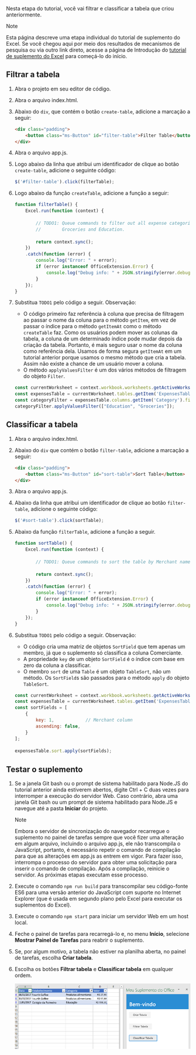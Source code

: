 Nesta etapa do tutorial, você vai filtrar e classificar a tabela que criou anteriormente.

> [!NOTE]
> Esta página descreve uma etapa individual do tutorial de suplemento do Excel. Se você chegou aqui por meio dos resultados de mecanismos de pesquisa ou via outro link direto, acesse a página de Introdução do [tutorial de suplemento do Excel](../tutorials/excel-tutorial.yml) para começá-lo do início.

## <a name="filter-the-table"></a>Filtrar a tabela

1. Abra o projeto em seu editor de código. 
2. Abra o arquivo index.html.
3. Abaixo do `div`, que contém o botão `create-table`, adicione a marcação a seguir:

    ```html
    <div class="padding">            
        <button class="ms-Button" id="filter-table">Filter Table</button>            
    </div>
    ```

4. Abra o arquivo app.js.

5. Logo abaixo da linha que atribui um identificador de clique ao botão `create-table`, adicione o seguinte código:

    ```js
    $('#filter-table').click(filterTable);
    ```

6. Logo abaixo da função `createTable`, adicione a função a seguir:

    ```js
    function filterTable() {
        Excel.run(function (context) {
            
            // TODO1: Queue commands to filter out all expense categories except 
            //        Groceries and Education.

            return context.sync();
        })
        .catch(function (error) {
            console.log("Error: " + error);
            if (error instanceof OfficeExtension.Error) {
                console.log("Debug info: " + JSON.stringify(error.debugInfo));
            }
        });
    }
    ``` 

7. Substitua `TODO1` pelo código a seguir. Observação:
   - O código primeiro faz referência à coluna que precisa de filtragem ao passar o nome da coluna para o método `getItem`, em vez de passar o índice para o método `getItemAt` como o método `createTable` faz. Como os usuários podem mover as colunas da tabela, a coluna de um determinado índice pode mudar depois da criação da tabela. Portanto, é mais seguro usar o nome da coluna como referência dela. Usamos de forma segura `getItemAt` em um tutorial anterior porque usamos o mesmo método que cria a tabela. Assim não existe a chance de um usuário mover a coluna.
   - O método `applyValuesFilter` é um dos vários métodos de filtragem do objeto `Filter`.

    ```js
    const currentWorksheet = context.workbook.worksheets.getActiveWorksheet();
    const expensesTable = currentWorksheet.tables.getItem('ExpensesTable');
    const categoryFilter = expensesTable.columns.getItem('Category').filter;
    categoryFilter.applyValuesFilter(["Education", "Groceries"]);
    ``` 

## <a name="sort-the-table"></a>Classificar a tabela

1. Abra o arquivo index.html.
2. Abaixo do `div` que contém o botão `filter-table`, adicione a marcação a seguir:

    ```html
    <div class="padding">            
        <button class="ms-Button" id="sort-table">Sort Table</button>            
    </div>
    ```

3. Abra o arquivo app.js.

4. Abaixo da linha que atribui um identificador de clique ao botão `filter-table`, adicione o seguinte código:

    ```js
    $('#sort-table').click(sortTable);
    ```

5. Abaixo da função `filterTable`, adicione a função a seguir.

    ```js
    function sortTable() {
        Excel.run(function (context) {
            
            // TODO1: Queue commands to sort the table by Merchant name.

            return context.sync();
        })
        .catch(function (error) {
            console.log("Error: " + error);
            if (error instanceof OfficeExtension.Error) {
                console.log("Debug info: " + JSON.stringify(error.debugInfo));
            }
        });
    }
    ``` 

7. Substitua `TODO1` pelo código a seguir. Observação:
   - O código cria uma matriz de objetos `SortField` que tem apenas um membro, já que o suplemento só classifica a coluna Comerciante.
   - A propriedade `key` de um objeto `SortField` é o índice com base em zero da coluna a classificar.
   - O membro `sort` de uma `Table` é um objeto `TableSort`, não um método. Os `SortField`s são passados para o método `apply` do objeto `TableSort`.

    ```js
    const currentWorksheet = context.workbook.worksheets.getActiveWorksheet();
    const expensesTable = currentWorksheet.tables.getItem('ExpensesTable');
    const sortFields = [
        { 
            key: 1,            // Merchant column
            ascending: false,
        }
    ];

    expensesTable.sort.apply(sortFields);
    ``` 

## <a name="test-the-add-in"></a>Testar o suplemento

1. Se a janela Git bash ou o prompt de sistema habilitado para Node.JS do tutorial anterior ainda estiverem abertos, digite Ctrl + C duas vezes para interromper a execução do servidor Web. Caso contrário, abra uma janela Git bash ou um prompt de sistema habilitado para Node.JS e navegue até a pasta **Iniciar** do projeto.

     > [!NOTE]
     > Embora o servidor de sincronização do navegador recarregue o suplemento no painel de tarefas sempre que você fizer uma alteração em algum arquivo, incluindo o arquivo app.js, ele não transcompila o JavaScript, portanto, é necessário repetir o comando de compilação para que as alterações em app.js as entrem em vigor. Para fazer isso, interrompa o processo do servidor para obter uma solicitação para inserir o comando de compilação. Após a compilação, reinicie o servidor. As próximas etapas executam esse processo.

1. Execute o comando `npm run build` para transcompilar seu código-fonte ES6 para uma versão anterior do JavaScript com suporte no Internet Explorer (que é usada em segundo plano pelo Excel para executar os suplementos do Excel).
2. Execute o comando `npm start` para iniciar um servidor Web em um host local.
4. Feche o painel de tarefas para recarregá-lo e, no menu **Início**, selecione **Mostrar Painel de Tarefas** para reabrir o suplemento.
5. Se, por algum motivo, a tabela não estiver na planilha aberta, no painel de tarefas, escolha **Criar tabela**. 
6. Escolha os botões **Filtrar tabela** e **Classificar tabela** em qualquer ordem.

    ![Tutorial do Excel: filtrar e classificar tabela](../images/excel-tutorial-filter-and-sort-table.png)
